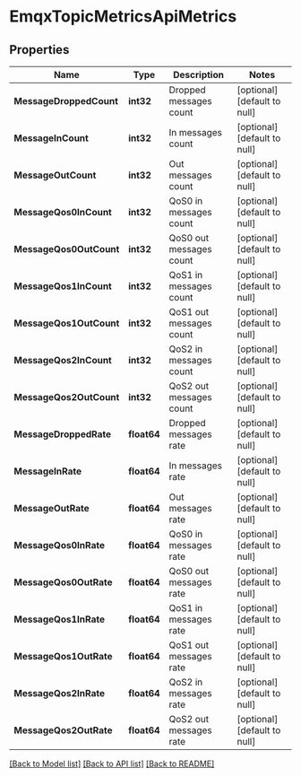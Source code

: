 # EmqxTopicMetricsApiMetrics

## Properties
Name | Type | Description | Notes
------------ | ------------- | ------------- | -------------
**MessageDroppedCount** | **int32** | Dropped messages count | [optional] [default to null]
**MessageInCount** | **int32** | In messages count | [optional] [default to null]
**MessageOutCount** | **int32** | Out messages count | [optional] [default to null]
**MessageQos0InCount** | **int32** | QoS0 in messages count | [optional] [default to null]
**MessageQos0OutCount** | **int32** | QoS0 out messages count | [optional] [default to null]
**MessageQos1InCount** | **int32** | QoS1 in messages count | [optional] [default to null]
**MessageQos1OutCount** | **int32** | QoS1 out messages count | [optional] [default to null]
**MessageQos2InCount** | **int32** | QoS2 in messages count | [optional] [default to null]
**MessageQos2OutCount** | **int32** | QoS2 out messages count | [optional] [default to null]
**MessageDroppedRate** | **float64** | Dropped messages rate | [optional] [default to null]
**MessageInRate** | **float64** | In messages rate | [optional] [default to null]
**MessageOutRate** | **float64** | Out messages rate | [optional] [default to null]
**MessageQos0InRate** | **float64** | QoS0 in messages rate | [optional] [default to null]
**MessageQos0OutRate** | **float64** | QoS0 out messages rate | [optional] [default to null]
**MessageQos1InRate** | **float64** | QoS1 in messages rate | [optional] [default to null]
**MessageQos1OutRate** | **float64** | QoS1 out messages rate | [optional] [default to null]
**MessageQos2InRate** | **float64** | QoS2 in messages rate | [optional] [default to null]
**MessageQos2OutRate** | **float64** | QoS2 out messages rate | [optional] [default to null]

[[Back to Model list]](../README.md#documentation-for-models) [[Back to API list]](../README.md#documentation-for-api-endpoints) [[Back to README]](../README.md)

